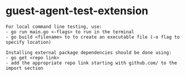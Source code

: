 # guest-agent-test-extension

    For local command line testing, use:
    - go run main.go <-flags> to run in the terminal
    - go build <filename> to to create an executable file (-o flag to specify location)

    Installing external package dependencies should be done using:
    - go get <repo link>
    - add the appropriate repo link starting with github.com/ to the import section